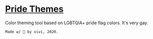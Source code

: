 # [Pride Themes](https://pride-themes.vivilazuli.github.io)

Color theming tool based on LGBTQIA+ pride flag colors. It's very gay.

`Made w/ 💜 by vivi, 2020.`
